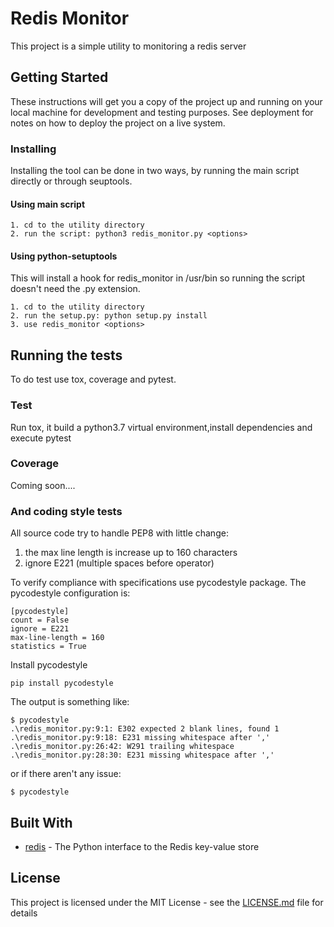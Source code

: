 # Redis Monitor
This project is a simple utility to monitoring a redis server

## Getting Started

These instructions will get you a copy of the project up and running on your local machine for development and testing purposes. See deployment for notes on how to deploy the project on a live system.

### Installing

Installing the tool can be done in two ways, by running the main script directly or through seuptools.

#### Using main script
```
1. cd to the utility directory
2. run the script: python3 redis_monitor.py <options>
```
#### Using python-setuptools
This will install a hook for redis_monitor in /usr/bin so running the script doesn't
need the .py extension.
```
1. cd to the utility directory
2. run the setup.py: python setup.py install
3. use redis_monitor <options>
```


## Running the tests
To do test use tox, coverage and pytest.<br>

### Test
Run tox, it build a python3.7 virtual environment,install dependencies and execute pytest 
### Coverage
Coming soon....

### And coding style tests

All source code try to handle PEP8 with little change:<br>
1. the max line length is increase up to 160 characters
2. ignore E221 (multiple spaces before operator)<br>

To verify compliance with specifications use pycodestyle package.
The pycodestyle configuration is:
```
[pycodestyle]
count = False
ignore = E221
max-line-length = 160
statistics = True
```
Install pycodestyle
```
pip install pycodestyle
```
The output is something like:
```
$ pycodestyle
.\redis_monitor.py:9:1: E302 expected 2 blank lines, found 1
.\redis_monitor.py:9:18: E231 missing whitespace after ','
.\redis_monitor.py:26:42: W291 trailing whitespace
.\redis_monitor.py:28:30: E231 missing whitespace after ','
```
or if there aren't any issue:
```
$ pycodestyle

```




## Built With
* [redis](https://pypi.org/project/redis/) - The Python interface to the Redis key-value store

## License

This project is licensed under the MIT License - see the [LICENSE.md](LICENSE.md) file for details
